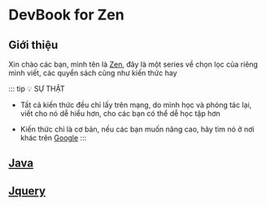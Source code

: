 # DevBook for Zen

## Giới thiệu

Xin chào các bạn, mình tên là [Zen](https://facebook.com/zenfection), đây là một series về chọn lọc của riêng mình viết, các quyển sách cũng như kiến thức hay

::: tip 💡 SỰ THẬT

- Tất cả kiến thức đều chỉ lấy trên mạng, do mình học và phóng tác lại, viết cho nó dễ hiểu hơn, cho các bạn có thể dễ học tập hơn

- Kiến thức chỉ là cơ bản, nếu các bạn muốn nâng cao, hãy tìm nó ở nơi khác trên [Google](https://google.com)
:::

## [Java](/devbook/java/)

## [Jquery](/devbook/jquery/)
